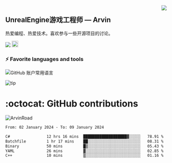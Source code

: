 <img align="right" src="https://count.getloli.com/get/@:ArvinRoad?theme=rule34">

## UnrealEngine游戏工程师 — Arvin

热爱编程、热爱技术。喜欢参与一些开源项目的讨论。

![](https://visitor-badge.glitch.me/badge?page_id=ArvinRoad.ArvinRoad)
[<img alt="github" src="https://img.shields.io/badge/github-ArvinRoad-8da0cb?style=for-the-badge&labelColor=555555&logo=github" height="20">](https://github.com/ArvinRoad)

### ⚡ Favorite languages and tools
![GitHub 账户常用语言](https://github-stats.ubrong.com/api/top-langs/?username=ArvinRoad&layout=compact&theme=tokyonight)

![tip](https://badgen.net/badge/C++/UE/orange?icon=bitcoin-lightning)

# :octocat: GitHub contributions

<img src="https://github-readme-stats.vercel.app/api?username=ArvinRoad&show_icons=true&count_private=true&theme=algolia" alt="ArvinRoad" />

<!--START_SECTION:waka-->

```txt
From: 02 January 2024 - To: 09 January 2024

C#                12 hrs 16 mins  ███████████████████▓░░░░░   78.91 %
Batchfile         1 hr 17 mins    ██░░░░░░░░░░░░░░░░░░░░░░░   08.31 %
Binary            50 mins         █▒░░░░░░░░░░░░░░░░░░░░░░░   05.43 %
YAML              26 mins         ▓░░░░░░░░░░░░░░░░░░░░░░░░   02.85 %
C++               10 mins         ▒░░░░░░░░░░░░░░░░░░░░░░░░   01.16 %
```

<!--END_SECTION:waka-->
